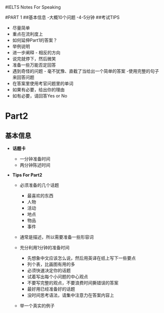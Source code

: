#IELTS Notes For Speaking

#PART 1
##基本信息
  -大概10个问题
  -4-5分钟
##考试TIPS
  - 尽量简单
  - 重点在流利度上
  - 如何延伸Part1的答案？
   - 举例说明
   - 进一步阐释
    - 相反的方向
   - 说完就停下，然后微笑
   - 准备一些万能否定回答
   - 遇到奇怪的问题
    - 毫不犹豫、直截了当给出一个简单的答案
   -使用完整的句子来回答问题
   - 在答案里使用考官问题里的单词
   - 如果有必要，给出你的理由
   - 如有必要，请回答Yes or No


# Part2

## 基本信息
- **话题卡**
  - 一分钟准备时间
  - 两分钟陈述时间

- **Tips For Part2**
  - 必须准备的几个话题
    - 最喜欢的东西
    - 人物
    - 活动
    - 地点
    - 物品
    - 事件

  - 通常是描述，所以需要准备一些形容词

  - 充分利用1分钟的准备时间
    - 先想象中文应该怎么说，然后用英译在纸上写下一些要点
    - 列个表，比画图有用的多
    - 必须快速决定你的话题
    - 试着写出每个小问题的中心观点
    - 不要写完整的观点，不要浪费时间撕错误的答案
    - 最好用已经准备好的话题
    - 没时间思考语法，请集中注意力在答案内容上

  - 举一个真实的例子
